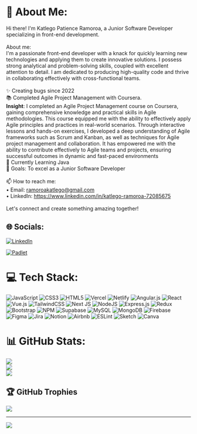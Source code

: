 # 💫 About Me:
Hi there! I'm Katlego Patience Ramoroa, a Junior Software Developer specializing in front-end development.<br><br>About me:<br>I'm a passionate front-end developer with a knack for quickly learning new technologies and applying them to create innovative solutions. I possess strong analytical and problem-solving skills, coupled with excellent attention to detail. I am dedicated to producing high-quality code and thrive in collaborating effectively with cross-functional teams.<br><br>✨ Creating bugs since 2022<br>📚 Completed Agile Project Management with Coursera. <br>
<b>Insight</b>: I completed an Agile Project Management course on Coursera, gaining comprehensive knowledge and practical skills in Agile methodologies. This course equipped me with the ability to effectively apply Agile principles and practices in real-world scenarios. Through interactive lessons and hands-on exercises, I developed a deep understanding of Agile frameworks such as Scrum and Kanban, as well as techniques for Agile project management and collaboration. It has empowered me with the ability to contribute effectively to Agile teams and projects, ensuring successful outcomes in dynamic and fast-paced environments <br>🌱 Currently Learning Java<br>🎯 Goals: To excel as a Junior Software Developer<br><br>📫 How to reach me:<br>• Email: ramoroakatlego@gmail.com<br>• LinkedIn: https://www.linkedin.com/in/katlego-ramoroa-72085675<br><br>Let's connect and create something amazing together!


## 🌐 Socials:
[![LinkedIn](https://img.shields.io/badge/LinkedIn-%230077B5.svg?logo=linkedin&logoColor=white)](https://www.linkedin.com/in/katlego-patience-ramoroa-72085675)

[![Padlet](https://img.shields.io/badge/PADLET-%23F58021.svg?&style=for-the-badge&logo=padlet&logoColor=white)](https://padlet.com/ramoroakatlego/get-to-know-me-l6caqg5whurgld0l)


# 💻 Tech Stack:
![JavaScript](https://img.shields.io/badge/javascript-%23323330.svg?style=for-the-badge&logo=javascript&logoColor=%23F7DF1E) ![CSS3](https://img.shields.io/badge/css3-%231572B6.svg?style=for-the-badge&logo=css3&logoColor=white) ![HTML5](https://img.shields.io/badge/html5-%23E34F26.svg?style=for-the-badge&logo=html5&logoColor=white) ![Vercel](https://img.shields.io/badge/vercel-%23000000.svg?style=for-the-badge&logo=vercel&logoColor=white) ![Netlify](https://img.shields.io/badge/netlify-%23000000.svg?style=for-the-badge&logo=netlify&logoColor=#00C7B7) ![Angular.js](https://img.shields.io/badge/angular.js-%23E23237.svg?style=for-the-badge&logo=angularjs&logoColor=white) ![React](https://img.shields.io/badge/react-%2320232a.svg?style=for-the-badge&logo=react&logoColor=%2361DAFB) ![Vue.js](https://img.shields.io/badge/vue.js-%2335495e.svg?style=for-the-badge&logo=vuedotjs&logoColor=%234FC08D) ![TailwindCSS](https://img.shields.io/badge/tailwindcss-%2338B2AC.svg?style=for-the-badge&logo=tailwind-css&logoColor=white) ![Next JS](https://img.shields.io/badge/Next-black?style=for-the-badge&logo=next.js&logoColor=white) ![NodeJS](https://img.shields.io/badge/node.js-6DA55F?style=for-the-badge&logo=node.js&logoColor=white) ![Express.js](https://img.shields.io/badge/express.js-%23404d59.svg?style=for-the-badge&logo=express&logoColor=%2361DAFB) ![Redux](https://img.shields.io/badge/redux-%23593d88.svg?style=for-the-badge&logo=redux&logoColor=white) ![Bootstrap](https://img.shields.io/badge/bootstrap-%238511FA.svg?style=for-the-badge&logo=bootstrap&logoColor=white) ![NPM](https://img.shields.io/badge/NPM-%23CB3837.svg?style=for-the-badge&logo=npm&logoColor=white) ![Supabase](https://img.shields.io/badge/Supabase-3ECF8E?style=for-the-badge&logo=supabase&logoColor=white) ![MySQL](https://img.shields.io/badge/mysql-%2300000f.svg?style=for-the-badge&logo=mysql&logoColor=white) ![MongoDB](https://img.shields.io/badge/MongoDB-%234ea94b.svg?style=for-the-badge&logo=mongodb&logoColor=white) ![Firebase](https://img.shields.io/badge/Firebase-039BE5?style=for-the-badge&logo=Firebase&logoColor=white) ![Figma](https://img.shields.io/badge/figma-%23F24E1E.svg?style=for-the-badge&logo=figma&logoColor=white) ![Jira](https://img.shields.io/badge/jira-%230A0FFF.svg?style=for-the-badge&logo=jira&logoColor=white) ![Notion](https://img.shields.io/badge/Notion-%23000000.svg?style=for-the-badge&logo=notion&logoColor=white) ![Airbnb](https://img.shields.io/badge/Airbnb-%23ff5a5f.svg?style=for-the-badge&logo=Airbnb&logoColor=white) ![ESLint](https://img.shields.io/badge/ESLint-4B3263?style=for-the-badge&logo=eslint&logoColor=white) ![Sketch](https://img.shields.io/badge/Sketch-FFB387?style=for-the-badge&logo=sketch&logoColor=black) ![Canva](https://img.shields.io/badge/Canva-%2300C4CC.svg?style=for-the-badge&logo=Canva&logoColor=white)
# 📊 GitHub Stats:
![](https://github-readme-stats.vercel.app/api?username=GirlKat17&theme=dark&hide_border=false&include_all_commits=true&count_private=true)<br/>
![](https://github-readme-streak-stats.herokuapp.com/?user=GirlKat17&theme=dark&hide_border=false)<br/>
![](https://github-readme-stats.vercel.app/api/top-langs/?username=GirlKat17&theme=dark&hide_border=false&include_all_commits=true&count_private=true&layout=compact)

## 🏆 GitHub Trophies
![](https://github-profile-trophy.vercel.app/?username=GirlKat17&theme=radical&no-frame=false&no-bg=true&margin-w=4)

---
[![](https://visitcount.itsvg.in/api?id=GirlKat17&icon=0&color=0)](https://visitcount.itsvg.in)

<!-- Proudly created with GPRM ( https://gprm.itsvg.in ) -->
